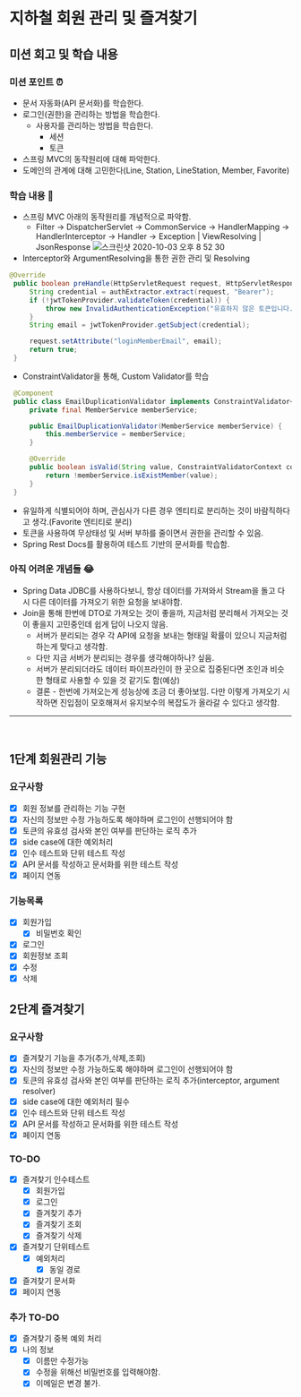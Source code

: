# 지하철 회원 관리 및 즐겨찾기

## 미션 회고 및 학습 내용
### 미션 포인트 ⏰ 
   - 문서 자동화(API 문서화)를 학습한다.
   - 로그인(권한)을 관리하는 방법을 학습한다.
        - 사용자를 관리하는 방법을 학습한다.
            - 세션
            - 토큰
   - 스프링 MVC의 동작원리에 대해 파악한다.
   - 도메인의 관계에 대해 고민한다(Line, Station, LineStation, Member, Favorite)

### 학습 내용 📖
   - 스프링 MVC 아래의 동작원리를 개념적으로 파악함.
        - Filter -> DispatcherServlet -> CommonService -> HandlerMapping -> HandlerInterceptor -> Handler -> Exception | ViewResolving | JsonResponse 
   ![스크린샷 2020-10-03 오후 8 52 30](https://user-images.githubusercontent.com/49060374/94990941-a11cb080-05ba-11eb-84ce-684c53f8eb9f.png)
   - Interceptor와 ArgumentResolving을 통한 권한 관리 및 Resolving
   ```java
   @Override
    public boolean preHandle(HttpServletRequest request, HttpServletResponse response, Object handler) {
        String credential = authExtractor.extract(request, "Bearer");
        if (!jwtTokenProvider.validateToken(credential)) {
            throw new InvalidAuthenticationException("유효하지 않은 토큰입니다.");
        }
        String email = jwtTokenProvider.getSubject(credential);

        request.setAttribute("loginMemberEmail", email);
        return true;
    }

   ```
   - ConstraintValidator을 통해, Custom Validator를 학습
   ```java
    @Component
    public class EmailDuplicationValidator implements ConstraintValidator<EmailMatcher, String> {
        private final MemberService memberService;

        public EmailDuplicationValidator(MemberService memberService) {
            this.memberService = memberService;
        }

        @Override
        public boolean isValid(String value, ConstraintValidatorContext context) {
            return !memberService.isExistMember(value);
        }
    }
   ```
   - 유일하게 식별되어야 하며, 관심사가 다른 경우 엔티티로 분리하는 것이 바람직하다고 생각.(Favorite 엔티티로 분리)
   - 토큰을 사용하여 무상태성 및 서버 부하를 줄이면서 권한을 관리할 수 있음.
   - Spring Rest Docs를 활용하여 테스트 기반의 문서화를 학습함.

### 아직 어려운 개념들 😂
   - Spring Data JDBC를 사용하다보니, 항상 데이터를 가져와서 Stream을 돌고 다시 다른 데이터를 가져오기 위한 요청을 보내야함.
   - Join을 통해 한번에 DTO로 가져오는 것이 좋을까, 지금처럼 분리해서 가져오는 것이 좋을지 고민중인데 쉽게 답이 나오지 않음.
        - 서버가 분리되는 경우 각 API에 요청을 보내는 형태일 확률이 있으니 지금처럼 하는게 맞다고 생각함.
        - 다만 지금 서버가 분리되는 경우를 생각해야하나? 싶음.
        - 서버가 분리되더라도 데이터 파이프라인이 한 곳으로 집중된다면 조인과 비슷한 형태로 사용할 수 있을 것 같기도 함(예상)
        - 결론 - 한번에 가져오는게 성능상에 조금 더 좋아보임. 다만 이렇게 가져오기 시작하면 진입점이 모호해져서 유지보수의 복잡도가 올라갈 수 있다고 생각함.
   
---

<br/>

## 1단계 회원관리 기능

### 요구사항

- [x] 회원 정보를 관리하는 기능 구현
- [x] 자신의 정보만 수정 가능하도록 해야하며 로그인이 선행되어야 함
- [x] 토큰의 유효성 검사와 본인 여부를 판단하는 로직 추가
- [x] side case에 대한 예외처리 
- [x] 인수 테스트와 단위 테스트 작성
- [x] API 문서를 작성하고 문서화를 위한 테스트 작성
- [x] 페이지 연동

### 기능목록

- [x] 회원가입
    - [x] 비밀번호 확인
- [x] 로그인
- [x] 회원정보 조회
- [x] 수정
- [x] 삭제

## 2단계 즐겨찾기

### 요구사항

- [x] 즐겨찾기 기능을 추가(추가,삭제,조회)
- [x] 자신의 정보만 수정 가능하도록 해야하며 로그인이 선행되어야 함
- [x] 토큰의 유효성 검사와 본인 여부를 판단하는 로직 추가(interceptor, argument resolver)
- [x] side case에 대한 예외처리 필수
- [x] 인수 테스트와 단위 테스트 작성
- [x] API 문서를 작성하고 문서화를 위한 테스트 작성
- [x] 페이지 연동

### TO-DO

- [x] 즐겨찾기 인수테스트
    - [x] 회원가입
    - [x] 로그인
    - [x] 즐겨찾기 추가
    - [x] 즐겨찾기 조회
    - [x] 즐겨찾기 삭제
- [x] 즐겨찾기 단위테스트
    - [x] 예외처리
        - [x] 동일 경로
- [x] 즐겨찾기 문서화
- [x] 페이지 연동

### 추가 TO-DO

- [x] 즐겨찾기 중복 예외 처리
- [x] 나의 정보
    - [x] 이름만 수정가능
    - [x] 수정을 위해선 비밀번호를 입력해야함.
    - [x] 이메일은 변경 불가.
